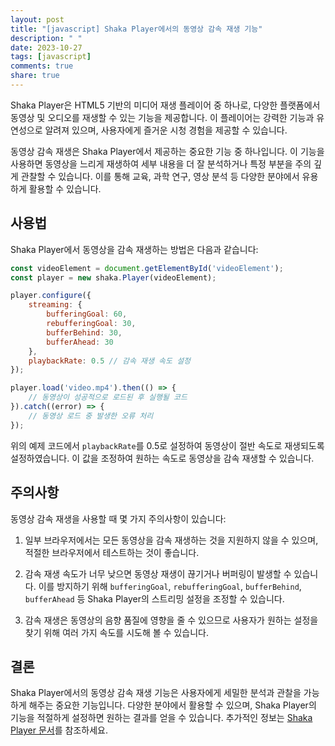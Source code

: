 ```yaml
---
layout: post
title: "[javascript] Shaka Player에서의 동영상 감속 재생 기능"
description: " "
date: 2023-10-27
tags: [javascript]
comments: true
share: true
---
```


Shaka Player은 HTML5 기반의 미디어 재생 플레이어 중 하나로, 다양한 플랫폼에서 동영상 및 오디오를 재생할 수 있는 기능을 제공합니다. 이 플레이어는 강력한 기능과 유연성으로 알려져 있으며, 사용자에게 즐거운 시청 경험을 제공할 수 있습니다.

동영상 감속 재생은 Shaka Player에서 제공하는 중요한 기능 중 하나입니다. 이 기능을 사용하면 동영상을 느리게 재생하여 세부 내용을 더 잘 분석하거나 특정 부분을 주의 깊게 관찰할 수 있습니다. 이를 통해 교육, 과학 연구, 영상 분석 등 다양한 분야에서 유용하게 활용할 수 있습니다.

## 사용법

Shaka Player에서 동영상을 감속 재생하는 방법은 다음과 같습니다:

```javascript
const videoElement = document.getElementById('videoElement');
const player = new shaka.Player(videoElement);

player.configure({
    streaming: {
        bufferingGoal: 60,
        rebufferingGoal: 30,
        bufferBehind: 30,
        bufferAhead: 30
    },
    playbackRate: 0.5 // 감속 재생 속도 설정
});

player.load('video.mp4').then(() => {
    // 동영상이 성공적으로 로드된 후 실행될 코드
}).catch((error) => {
    // 동영상 로드 중 발생한 오류 처리
});
```

위의 예제 코드에서 `playbackRate`를 0.5로 설정하여 동영상이 절반 속도로 재생되도록 설정하였습니다. 이 값을 조정하여 원하는 속도로 동영상을 감속 재생할 수 있습니다.

## 주의사항

동영상 감속 재생을 사용할 때 몇 가지 주의사항이 있습니다:

1. 일부 브라우저에서는 모든 동영상을 감속 재생하는 것을 지원하지 않을 수 있으며, 적절한 브라우저에서 테스트하는 것이 좋습니다.

2. 감속 재생 속도가 너무 낮으면 동영상 재생이 끊기거나 버퍼링이 발생할 수 있습니다. 이를 방지하기 위해 `bufferingGoal`, `rebufferingGoal`, `bufferBehind`, `bufferAhead` 등 Shaka Player의 스트리밍 설정을 조정할 수 있습니다.

3. 감속 재생은 동영상의 음향 품질에 영향을 줄 수 있으므로 사용자가 원하는 설정을 찾기 위해 여러 가지 속도를 시도해 볼 수 있습니다.

## 결론

Shaka Player에서의 동영상 감속 재생 기능은 사용자에게 세밀한 분석과 관찰을 가능하게 해주는 중요한 기능입니다. 다양한 분야에서 활용할 수 있으며, Shaka Player의 기능을 적절하게 설정하면 원하는 결과를 얻을 수 있습니다. 추가적인 정보는 [Shaka Player 문서](https://github.com/google/shaka-player)를 참조하세요.